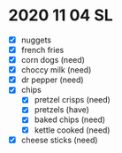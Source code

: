 # 2020 11 04 SL

- [x] nuggets
- [x] french fries
- [x] corn dogs (need)
- [x] choccy milk (need)
- [x] dr pepper (need)
- [x] chips
  - [x] pretzel crisps (need)
  - [x] pretzels (have)
  - [x] baked chips (need)
  - [x] kettle cooked (need)
- [x] cheese sticks (need)